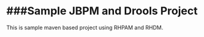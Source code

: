 ###Sample JBPM and Drools Project
=======================

This is sample maven based project using RHPAM and RHDM.
